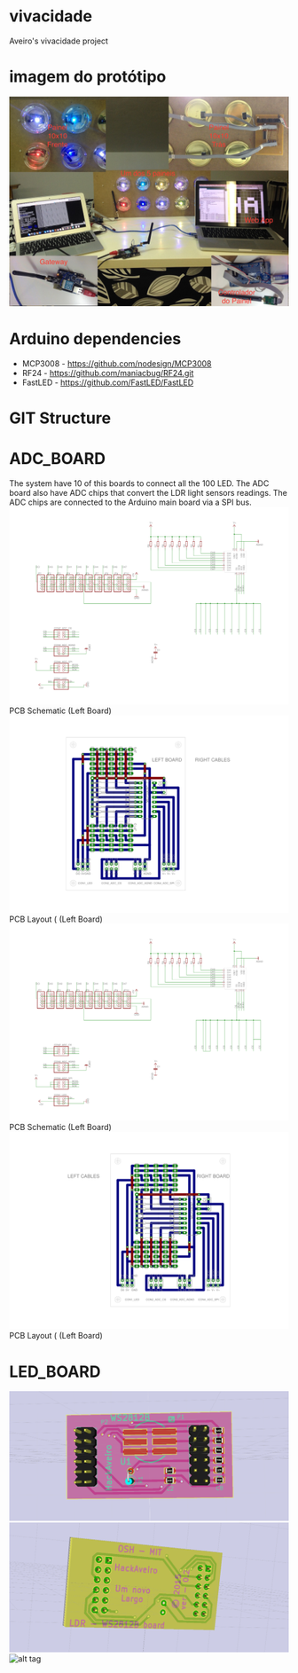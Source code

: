 vivacidade
==========
Aveiro's vivacidade project

imagem do protótipo
===================
![alt tag](https://github.com/HackAveiro/vivacidade/blob/master/HackAveiro_Vivacidade-low.JPG)

Arduino dependencies
====================

* MCP3008 - https://github.com/nodesign/MCP3008
* RF24 - https://github.com/maniacbug/RF24.git
* FastLED - https://github.com/FastLED/FastLED

GIT Structure
=============

ADC_BOARD
=========
The system have 10 of this boards to connect all the 100 LED. The ADC board also have ADC chips that convert the LDR light sensors readings. The ADC chips are connected to the Arduino main board via a SPI bus.
![alt tag](https://github.com/HackAveiro/vivacidade/blob/master/ADC_Board/ADC_Board_Left.sch.png)
PCB Schematic (Left Board)
![alt tag](https://github.com/HackAveiro/vivacidade/blob/master/ADC_Board/ADC_Board_Left.brd.png)
PCB Layout ( (Left Board)
![alt tag](https://github.com/HackAveiro/vivacidade/blob/master/ADC_Board/ADC_Board_Right.sch.png)
PCB Schematic (Left Board)
![alt tag](https://github.com/HackAveiro/vivacidade/blob/master/ADC_Board/ADC_Board_Right.brd.png)
PCB Layout ( (Left Board)

LED_BOARD
=========
![alt tag](https://github.com/HackAveiro/vivacidade/blob/master/led_board/board1.png)
![alt tag](https://github.com/HackAveiro/vivacidade/blob/master/led_board/board2.png)
![alt tag](https://github.com/HackAveiro/vivacidade/blob/master/led_board/esquemático_neopixboard.png)

